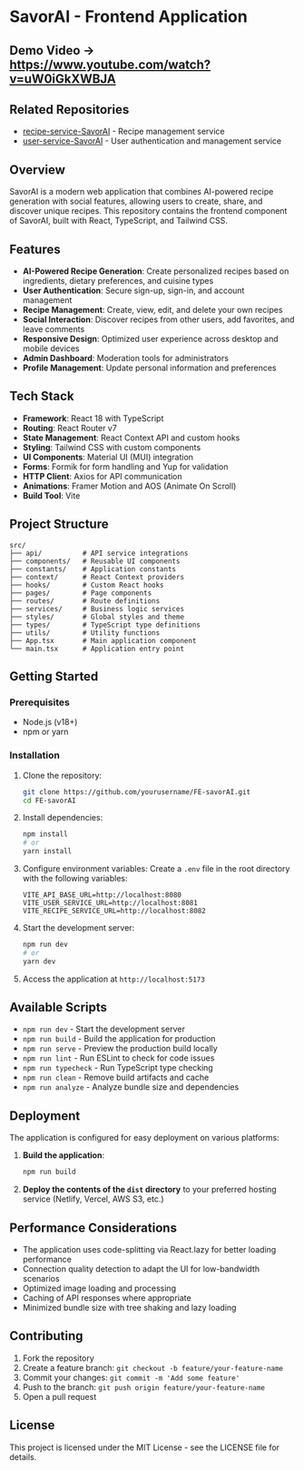 # SavorAI - Frontend Application

## Demo Video -> https://www.youtube.com/watch?v=uW0iGkXWBJA

## Related Repositories

- [recipe-service-SavorAI](https://github.com/Dachev1/recipe-service-SavorAI) - Recipe management service
- [user-service-SavorAI](https://github.com/Dachev1/user-service-SavorAI) - User authentication and management service 

## Overview

SavorAI is a modern web application that combines AI-powered recipe generation with social features, allowing users to create, share, and discover unique recipes. This repository contains the frontend component of SavorAI, built with React, TypeScript, and Tailwind CSS.

## Features

- **AI-Powered Recipe Generation**: Create personalized recipes based on ingredients, dietary preferences, and cuisine types
- **User Authentication**: Secure sign-up, sign-in, and account management
- **Recipe Management**: Create, view, edit, and delete your own recipes
- **Social Interaction**: Discover recipes from other users, add favorites, and leave comments
- **Responsive Design**: Optimized user experience across desktop and mobile devices
- **Admin Dashboard**: Moderation tools for administrators
- **Profile Management**: Update personal information and preferences

## Tech Stack

- **Framework**: React 18 with TypeScript
- **Routing**: React Router v7
- **State Management**: React Context API and custom hooks
- **Styling**: Tailwind CSS with custom components
- **UI Components**: Material UI (MUI) integration
- **Forms**: Formik for form handling and Yup for validation
- **HTTP Client**: Axios for API communication
- **Animations**: Framer Motion and AOS (Animate On Scroll)
- **Build Tool**: Vite

## Project Structure

```
src/
├── api/          # API service integrations
├── components/   # Reusable UI components
├── constants/    # Application constants
├── context/      # React Context providers
├── hooks/        # Custom React hooks
├── pages/        # Page components
├── routes/       # Route definitions
├── services/     # Business logic services
├── styles/       # Global styles and theme
├── types/        # TypeScript type definitions
├── utils/        # Utility functions
├── App.tsx       # Main application component
└── main.tsx      # Application entry point
```

## Getting Started

### Prerequisites

- Node.js (v18+)
- npm or yarn

### Installation

1. Clone the repository:
   ```bash
   git clone https://github.com/yourusername/FE-savorAI.git
   cd FE-savorAI
   ```

2. Install dependencies:
   ```bash
   npm install
   # or
   yarn install
   ```

3. Configure environment variables:
   Create a `.env` file in the root directory with the following variables:
   ```
   VITE_API_BASE_URL=http://localhost:8080
   VITE_USER_SERVICE_URL=http://localhost:8081
   VITE_RECIPE_SERVICE_URL=http://localhost:8082
   ```

4. Start the development server:
   ```bash
   npm run dev
   # or
   yarn dev
   ```

5. Access the application at `http://localhost:5173`

## Available Scripts

- `npm run dev` - Start the development server
- `npm run build` - Build the application for production
- `npm run serve` - Preview the production build locally
- `npm run lint` - Run ESLint to check for code issues
- `npm run typecheck` - Run TypeScript type checking
- `npm run clean` - Remove build artifacts and cache
- `npm run analyze` - Analyze bundle size and dependencies

## Deployment

The application is configured for easy deployment on various platforms:

1. **Build the application**:
   ```bash
   npm run build
   ```

2. **Deploy the contents of the `dist` directory** to your preferred hosting service (Netlify, Vercel, AWS S3, etc.)

## Performance Considerations

- The application uses code-splitting via React.lazy for better loading performance
- Connection quality detection to adapt the UI for low-bandwidth scenarios
- Optimized image loading and processing
- Caching of API responses where appropriate
- Minimized bundle size with tree shaking and lazy loading

## Contributing

1. Fork the repository
2. Create a feature branch: `git checkout -b feature/your-feature-name`
3. Commit your changes: `git commit -m 'Add some feature'`
4. Push to the branch: `git push origin feature/your-feature-name`
5. Open a pull request

## License

This project is licensed under the MIT License - see the LICENSE file for details.
